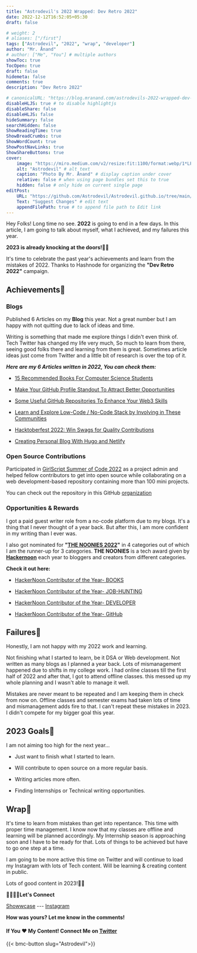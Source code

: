 ```yaml
---
title: "Astrodevil's 2022 Wrapped: Dev Retro 2022"
date: 2022-12-12T16:52:05+05:30
draft: false

# weight: 2
# aliases: ["/first"]
tags: ["Astrodevil", "2022", "wrap", "developer"]
author: "Mr. Ånand"
# author: ["Me", "You"] # multiple authors
showToc: true
TocOpen: true
draft: false
hidemeta: false
comments: true
description: "Dev Retro 2022"

# canonicalURL: "https://blog.mranand.com/astrodevils-2022-wrapped-dev-retro-2022"
disableHLJS: true # to disable highlightjs
disableShare: false
disableHLJS: false
hideSummary: false
searchHidden: false
ShowReadingTime: true
ShowBreadCrumbs: true
ShowWordCount: true
ShowPostNavLinks: true
ShowShareButtons: true
cover:
    image: "https://miro.medium.com/v2/resize:fit:1100/format:webp/1*LFBt7IkjhFiyG9sKDVXwMQ.png" # image path/url
    alt: "Astrodevil" # alt text
    caption: "Photo By Mr. Ånand" # display caption under cover
    relative: false # when using page bundles set this to true
    hidden: false # only hide on current single page
editPost:
    URL: "https://github.com/Astrodevil/Astrodevil.github.io/tree/main/content"
    Text: "Suggest Changes" # edit text
    appendFilePath: true # to append file path to Edit link
---
```


Hey Folks! Long time no see. **2022** is going to end in a few days. In this article, I am going to talk about myself, what I achieved, and my failures this year.

**2023 is already knocking at the doors!**🎅🏼

It's time to celebrate the past year's achievements and learn from the mistakes of 2022. Thanks to Hashnode for organizing the **"Dev Retro 2022"** campaign.

## Achievements🎉

### Blogs

Published 6 Articles on my **Blog** this year. Not a great number but I am happy with not quitting due to lack of ideas and time.

Writing is something that made me explore things I didn't even think of. Tech Twitter has changed my life very much, So much to learn from there, seeing good folks there and learning from them is great. Sometimes article ideas just come from Twitter and a little bit of research is over the top of it.

***Here are my 6 Articles written in 2022, You can check them:***

*   [15 Recommended Books For Computer Science Students](https://astrodevil.hashnode.dev/15-recommended-books-for-computer-science-students)
    
*   [Make Your GitHub Profile Standout To Attract Better Opportunities](https://astrodevil.hashnode.dev/make-your-github-profile-standout-to-attract-better-opportunities)
    
*   [Some Useful GitHub Repositories To Enhance Your Web3 Skills](https://astrodevil.hashnode.dev/some-useful-github-repositories-to-enhance-your-web3-skills)
    
*   [Learn and Explore Low-Code / No-Code Stack by Involving in These Communities](https://astrodevil.hashnode.dev/learn-and-explore-low-code-no-code-stack-by-involving-in-these-communities)
    
*   [Hacktoberfest 2022: Win Swags for Quality Contributions](https://astrodevil.hashnode.dev/hacktoberfest-2022-win-swags-for-quality-contributions)
    
*   [Creating Personal Blog With Hugo and Netlify](https://astrodevil.hashnode.dev/creating-personal-blog-with-hugo-and-netlify)
    


### Open Source Contributions

Participated in [GirlScript Summer of Code 2022](https://gssoc.girlscript.tech/) as a project admin and helped fellow contributors to get into open source while collaborating on a web development-based repository containing more than 100 mini projects.

You can check out the repository in this GitHub [organization](https://github.com/ZeroOctave)


### Opportunities & Rewards

I got a paid guest writer role from a no-code platform due to my blogs. It's a thing that I never thought of a year back. But after this, I am more confident in my writing than I ever was.

I also got nominated for **"**[**THE NOONIES 2022**](https://www.noonies.tech/)**"** in 4 categories out of which I am the runner-up for 3 categories. **THE NOONIES** is a tech award given by [**Hackernoon**](https://hackernoon.com/) each year to bloggers and creators from different categories.

**Check it out here:**

*   [HackerNoon Contributor of the Year- BOOKS](https://www.noonies.tech/2022/internet-heroes/2022-hackernoon-contributor-of-the-year-books)
    
*   [HackerNoon Contributor of the Year- JOB-HUNTING](https://www.noonies.tech/2022/internet-heroes/2022-hackernoon-contributor-of-the-year-job-hunting)
    
*   [HackerNoon Contributor of the Year- DEVELOPER](https://www.noonies.tech/2022/internet-heroes/2022-hackernoon-contributor-of-the-year-developer)
    
*   [HackerNoon Contributor of the Year- GitHub](https://www.noonies.tech/2022/programming/2022-hackernoon-contributor-of-the-year-github)
    


## Failures🚨

Honestly, I am not happy with my 2022 work and learning.

Not finishing what I started to learn, be it DSA or Web development. Not written as many blogs as I planned a year back. Lots of mismanagement happened due to shifts in my college work. I had online classes till the first half of 2022 and after that, I got to attend offline classes. this messed up my whole planning and I wasn't able to manage it well.

Mistakes are never meant to be repeated and I am keeping them in check from now on. Offline classes and semester exams had taken lots of time and mismanagement adds fire to that. I can't repeat these mistakes in 2023. I didn't compete for my bigger goal this year.


## 2023 Goals🎯

I am not aiming too high for the next year...

*   Just want to finish what I started to learn.
    
*   Will contribute to open source on a more regular basis.
    
*   Writing articles more often.
    
*   Finding Internships or Technical writing opportunities.
    

## Wrap🧵

It's time to learn from mistakes than get into repentance. This time with proper time management. I know now that my classes are offline and learning will be planned accordingly. My Internship season is approaching soon and I have to be ready for that. Lots of things to be achieved but have to go one step at a time.

I am going to be more active this time on Twitter and will continue to load my Instagram with lots of Tech content. Will be learning & creating content in public.

Lots of good content in 2023!👍🏼

**🫱🏼‍🫲🏼Let's Connect**

[Showwcase](https://www.showwcase.com/astrodevil?referralToken=diy00cbqnih) --- [Instagram](https://www.instagram.com/codes.astro/)

**How was yours? Let me know in the comments!**

#### If You ❤️ My Content! Connect Me on  [Twitter](https://mobile.twitter.com/Astrodevil_) 

{{< bmc-button slug="Astrodevil">}}